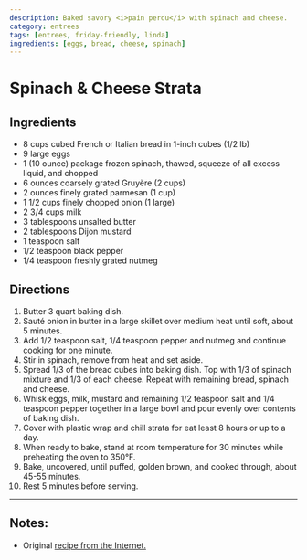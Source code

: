 ```yaml
---
description: Baked savory <i>pain perdu</i> with spinach and cheese.
category: entrees
tags: [entrees, friday-friendly, linda]
ingredients: [eggs, bread, cheese, spinach]
---
```


# Spinach & Cheese Strata

## Ingredients
- 8 cups cubed French or Italian bread in 1-inch cubes (1/2 lb)
- 9 large eggs
- 1 (10 ounce) package frozen spinach, thawed, squeeze of all excess liquid, and chopped
- 6 ounces coarsely grated Gruyère (2 cups)
- 2 ounces finely grated parmesan (1 cup)
- 1 1/2 cups finely chopped onion (1 large)
- 2 3/4 cups milk
- 3 tablespoons unsalted butter
- 2 tablespoons Dijon mustard
- 1 teaspoon salt
- 1/2 teaspoon black pepper
- 1/4 teaspoon freshly grated nutmeg

## Directions

1. Butter 3 quart baking dish.
2. Sauté onion in butter in a large  skillet over medium heat until soft, about 5 minutes. 
3. Add 1/2 teaspoon salt, 1/4 teaspoon pepper and nutmeg and continue cooking for one minute. 
4. Stir in spinach, remove from heat and set aside.
5. Spread 1/3 of the bread cubes into baking dish. Top with 1/3 of spinach mixture and 1/3 of each cheese. Repeat with remaining bread, spinach and cheese.
6. Whisk eggs, milk, mustard and remaining 1/2 teaspoon salt and 1/4 teaspoon pepper together in a large bowl and pour evenly over contents of baking dish. 
7. Cover with plastic wrap and chill strata for eat least 8 hours or up to a day.
8. When ready to bake, stand at room temperature for 30 minutes while preheating the oven to 350°F. 
9. Bake, uncovered, until puffed, golden brown, and cooked through, about 45-55 minutes. 
10. Rest 5 minutes before serving.

* * * 

## Notes:

  - Original [recipe from the Internet.](https://smittenkitchen.com/2009/12/spinach-and-cheese-strata/)
